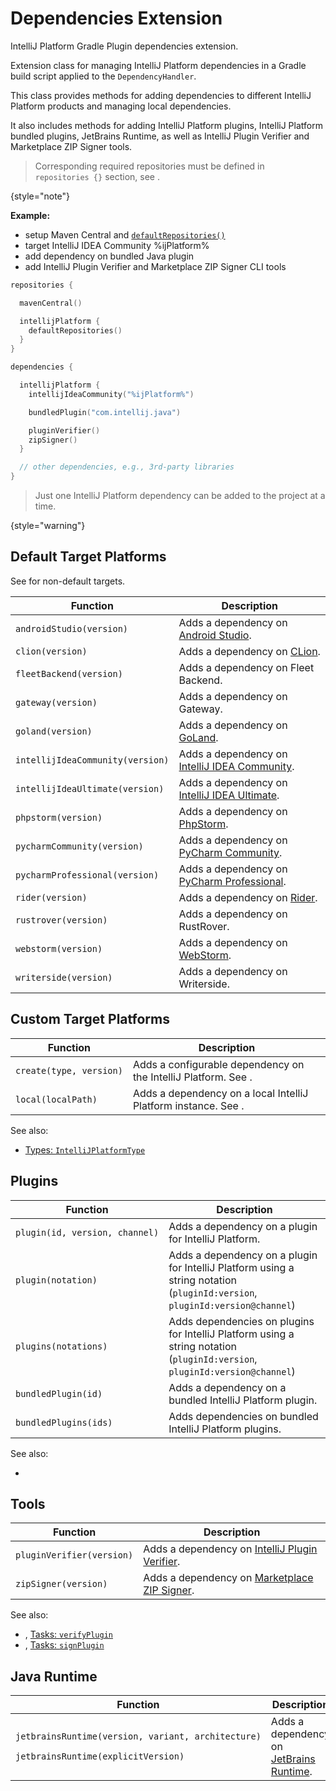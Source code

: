 <!-- Copyright 2000-2024 JetBrains s.r.o. and contributors. Use of this source code is governed by the Apache 2.0 license. -->

# Dependencies Extension

<link-summary>IntelliJ Platform Gradle Plugin dependencies extension.</link-summary>

<include from="tools_intellij_platform_gradle_plugin.md" element-id="EAP_Status"/>

Extension class for managing IntelliJ Platform dependencies in a Gradle build script applied to the `DependencyHandler`.

This class provides methods for adding dependencies to different IntelliJ Platform products and managing local dependencies.

It also includes methods for adding IntelliJ Platform plugins, IntelliJ Platform bundled plugins, JetBrains Runtime, as well as IntelliJ Plugin Verifier and Marketplace ZIP Signer tools.

> Corresponding required repositories must be defined in `repositories {}` section, see [](tools_intellij_platform_gradle_plugin_repositories_extension.md).
>
{style="note"}

**Example:**

- setup Maven Central and [`defaultRepositories()`](tools_intellij_platform_gradle_plugin_repositories_extension.md#default-repositories)
- target IntelliJ IDEA Community %ijPlatform%
- add dependency on bundled Java plugin
- add IntelliJ Plugin Verifier and Marketplace ZIP Signer CLI tools

```kotlin
repositories {

  mavenCentral()

  intellijPlatform {
    defaultRepositories()
  }
}

dependencies {

  intellijPlatform {
    intellijIdeaCommunity("%ijPlatform%")

    bundledPlugin("com.intellij.java")

    pluginVerifier()
    zipSigner()
  }

  // other dependencies, e.g., 3rd-party libraries
}
```

> Just one IntelliJ Platform dependency can be added to the project at a time.
>
{style="warning"}

## Default Target Platforms

See [](#custom-target-platforms) for non-default targets.

| Function                         | Description                                                      |
|----------------------------------|------------------------------------------------------------------|
| `androidStudio(version)`         | Adds a dependency on [Android Studio](android_studio.md).        |
| `clion(version)`                 | Adds a dependency on [CLion](clion.md).                          |
| `fleetBackend(version)`          | Adds a dependency on Fleet Backend.                              |
| `gateway(version)`               | Adds a dependency on Gateway.                                    |
| `goland(version)`                | Adds a dependency on [GoLand](goland.md).                        |
| `intellijIdeaCommunity(version)` | Adds a dependency on [IntelliJ IDEA Community](idea.md).         |
| `intellijIdeaUltimate(version)`  | Adds a dependency on [IntelliJ IDEA Ultimate](idea_ultimate.md). |
| `phpstorm(version)`              | Adds a dependency on [PhpStorm](phpstorm.md).                    |
| `pycharmCommunity(version)`      | Adds a dependency on [PyCharm Community](pycharm.md).            |
| `pycharmProfessional(version)`   | Adds a dependency on [PyCharm Professional](pycharm.md).         |
| `rider(version)`                 | Adds a dependency on [Rider](rider.md).                          |
| `rustrover(version)`             | Adds a dependency on RustRover.                                  |
| `webstorm(version)`              | Adds a dependency on [WebStorm](webstorm.md).                    |
| `writerside(version)`            | Adds a dependency on Writerside.                                 |

## Custom Target Platforms

| Function                | Description                                                                                                                                |
|-------------------------|--------------------------------------------------------------------------------------------------------------------------------------------|
| `create(type, version)` | Adds a configurable dependency on the IntelliJ Platform. See [](tools_intellij_platform_gradle_plugin.md#dependenciesParametrizePlatform). |
| `local(localPath)`      | Adds a dependency on a local IntelliJ Platform instance. See [](tools_intellij_platform_gradle_plugin.md#dependenciesLocalPlatform).       |

See also:

- [Types: `IntelliJPlatformType`](tools_intellij_platform_gradle_plugin_types.md#IntelliJPlatformType)

## Plugins

| Function                       | Description                                                                                                                  |
|--------------------------------|------------------------------------------------------------------------------------------------------------------------------|
| `plugin(id, version, channel)` | Adds a dependency on a plugin for IntelliJ Platform.                                                                         |
| `plugin(notation)`             | Adds a dependency on a plugin for IntelliJ Platform using a string notation (`pluginId:version`, `pluginId:version@channel`) |
| `plugins(notations)`           | Adds dependencies on plugins for IntelliJ Platform using a string notation (`pluginId:version`, `pluginId:version@channel`)  |
| `bundledPlugin(id)`            | Adds a dependency on a bundled IntelliJ Platform plugin.                                                                     |
| `bundledPlugins(ids)`          | Adds dependencies on bundled IntelliJ Platform plugins.                                                                      |

See also:

- [](plugin_dependencies.md)

## Tools

| Function                  | Description                                                                         |
|---------------------------|-------------------------------------------------------------------------------------|
| `pluginVerifier(version)` | Adds a dependency on [IntelliJ Plugin Verifier](verifying_plugin_compatibility.md). |
| `zipSigner(version)`      | Adds a dependency on [Marketplace ZIP Signer](plugin_signing.md).                   |

See also:

- [](verifying_plugin_compatibility.md), [Tasks: `verifyPlugin`](tools_intellij_platform_gradle_plugin_tasks.md#verifyPlugin)
- [](plugin_signing.md), [Tasks: `signPlugin`](tools_intellij_platform_gradle_plugin_tasks.md#signPlugin)

## Java Runtime

| Function                                                                                            | Description                                                                                                                   |
|-----------------------------------------------------------------------------------------------------|-------------------------------------------------------------------------------------------------------------------------------|
| <p>`jetbrainsRuntime(version, variant, architecture)`</p><p>`jetbrainsRuntime(explicitVersion)`</p> | Adds a dependency on [JetBrains Runtime](ide_development_instance.md#using-a-jetbrains-runtime-for-the-development-instance). |

<include from="snippets.md" element-id="missingContent"/>
